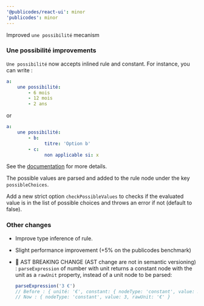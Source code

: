 ```yaml
---
'@publicodes/react-ui': minor
'publicodes': minor
---
```


Improved `une possibilité` mecanism

### Une possibilité improvements

`Une possibilité` now accepts inlined rule and constant.
For instance, you can write :

```yaml
a:
    une possibilité:
        - 6 mois
        - 12 mois
        - 2 ans
```

or

```yaml
a:
    une possibilité:
        - b:
              titre: 'Option b'
        - c:
              non applicable si: x
```

See the [documentation](https://publi.codes/docs/manuel/une-possibilité) for more details.

The possible values are parsed and added to the rule node under the key `possibleChoices`.

Add a new strict option `checkPossibleValues` to checks if the evaluated value is in the list of possible choices and throws an error if not (default to false).

### Other changes

- Improve type inference of rule.
- Slight performance improvement (+5% on the publicodes benchmark)

- 🚨 AST BREAKING CHANGE (AST change are not in semantic versioning) :
  `parseExpression` of number with unit returns a constant node with the unit as a `rawUnit` property, instead of a unit node to be parsed:
    ```js
    parseExpression('3 €')
    // Before : { unité: '€', constant: { nodeType: 'constant', value: 3 }
    // Now : { nodeType: 'constant', value: 3, rawUnit: '€' }
    ```
